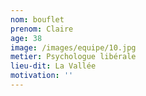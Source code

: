```yaml
---
nom: bouflet
prenom: Claire
age: 38
image: /images/equipe/10.jpg
metier: Psychologue libérale
lieu-dit: La Vallée
motivation: ''
---
```

